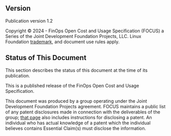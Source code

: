 ## Version

Publication version 1.2

Copyright © 2024 - FinOps Open Cost and Usage Specification (FOCUS) a Series of the Joint Development Foundation Projects, LLC. Linux Foundation [trademark](https://www.linuxfoundation.org/legal/trademarks), and document use rules apply.

## Status of This Document

This section describes the status of this document at the time of its publication.

This is a published release of the FinOps Open Cost and Usage Specification.

This document was produced by a group operating under the Joint Development Foundation Projects agreement. FOCUS maintains a public list of any patent disclosures made in connection with the deliverables of the group; [that page](https://github.com/FinOps-Open-Cost-and-Usage-Spec/FOCUS_Spec/blob/working_draft/ipr.md) also includes instructions for disclosing a patent. An individual who has actual knowledge of a patent which the individual believes contains Essential Claim(s) must disclose the information.

<div style="page-break-after: always"></div>
